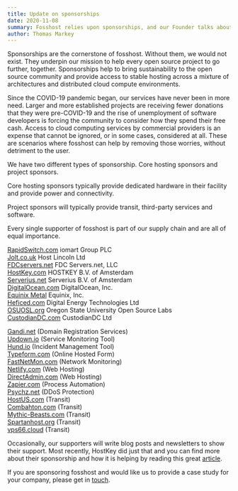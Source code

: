 ```yaml
---
title: Update on sponsorships
date: 2020-11-08
summary: Fosshost relies upon sponsorships, and our Founder talks about how these sponsorships are critical to the work we do
author: Thomas Markey
---
```


Sponsorships are the cornerstone of fosshost.  Without them, we would not exist.  They underpin our mission to help every open source project to go further, together. Sponsorships help to bring sustainability to the open source community and provide access to stable hosting across a mixture of architectures and distributed cloud compute environments.  

Since the COVID-19 pandemic began, our services have never been in more need.  Larger and more established projects are receiving fewer donations that they were pre-COVID-19 and the rise of unemployment of software developers is forcing the community to consider how they spend their free cash.  Access to cloud computing services by commercial providers is an expense that cannot be ignored, or in some cases, considered at all.  These are scenarios where fosshost can help by removing those worries, without detriment to the user.

We have two different types of sponsorship.  Core hosting sponsors and project sponsors.

Core hosting sponsors typically provide dedicated hardware in their facility and provide power and connectivity. 

Project sponsors will typically provide transit, third-party services and software.

Every single supporter of fosshost is part of our supply chain and are all of equal importance.

[RapidSwitch.com](https://rapidSwitch.com) iomart Group PLC  
[Jolt.co.uk](https://jolt.co.uk) Host Lincoln Ltd  
[FDCservers.net](https://fdcservers.net) FDC Servers.net, LLC  
[HostKey.com](https://hostkey.com) HOSTKEY B.V. of Amsterdam  
[Serverius.net](https://serverius.net) Serverius B.V. of Amsterdam  
[DigitalOcean.com](https://digitalocean.com) DigitalOcean, Inc.  
[Equinix Metal](https://metal.equinix.com) Equinix, Inc.  
[Heficed.com](https://heficed.com) Digital Energy Technologies Ltd  
[OSUOSL.org](https://osuosl.org) Oregon State University Open Source Labs  
[CustodianDC.com](https://custodiandc.com) CustodianDC Ltd  

[Gandi.net](https://gandi.net) (Domain Registration Services)  
[Updown.io](https://updown.io) (Service Monitoring Tool)  
[Hund.io](https://hund.io) (Incident Management Tool)  
[Typeform.com](https://typeform.com) (Online Hosted Form)  
[FastNetMon.com](https://fastnetmon.com) (Network Monitoring)  
[Netlify.com](https://netlify.com) (Web Hosting)  
[DirectAdmin.com](https://directadmin.com) (Web Hosting)  
[Zapier.com](https://zapier.com) (Process Automation)  
[Psychz.net](https://psychz.net) (DDoS Protection)  
[HostUS.com](https://hostus.com) (Transit)  
[Combahton.com](https://combahton.com) (Transit)  
[Mythic-Beasts.com](https://mythic-beasts.com) (Transit)  
[Spartanhost.org](https://spartanhost.org) (Transit)  
[vps66.cloud](https://vps66.cloud) (Transit)  

Occasionally, our supporters will write blog posts and newsletters to show their support.  Most recently, HostKey did just that and you can find more about their sponsorship and how it is helping by reading this great [article](https://www.hostkey.com/about/news/141).

If you are sponsoring fosshost and would like us to provide a case study for your company, please get in [touch](https://fosshost.org/contact).

